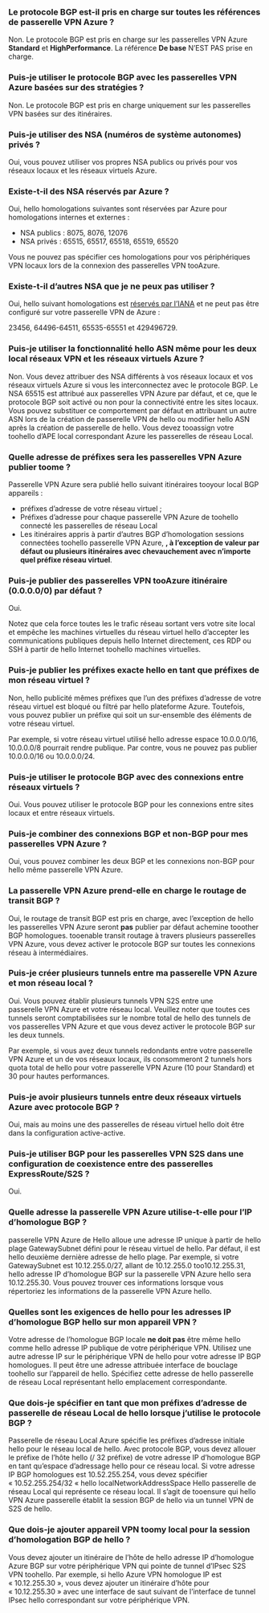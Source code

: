 ### <a name="is-bgp-supported-on-all-azure-vpn-gateway-skus"></a>Le protocole BGP est-il pris en charge sur toutes les références de passerelle VPN Azure ?
Non. Le protocole BGP est pris en charge sur les passerelles VPN Azure **Standard** et **HighPerformance**. La référence **De base** N’EST PAS prise en charge.

### <a name="can-i-use-bgp-with-azure-policy-based-vpn-gateways"></a>Puis-je utiliser le protocole BGP avec les passerelles VPN Azure basées sur des stratégies ?
Non. Le protocole BGP est pris en charge uniquement sur les passerelles VPN basées sur des itinéraires.

### <a name="can-i-use-private-asns-autonomous-system-numbers"></a>Puis-je utiliser des NSA (numéros de système autonomes) privés ?
Oui, vous pouvez utiliser vos propres NSA publics ou privés pour vos réseaux locaux et les réseaux virtuels Azure.

### <a name="are-there-asns-reserved-by-azure"></a>Existe-t-il des NSA réservés par Azure ?
Oui, hello homologations suivantes sont réservées par Azure pour homologations internes et externes :

* NSA publics : 8075, 8076, 12076
* NSA privés : 65515, 65517, 65518, 65519, 65520

Vous ne pouvez pas spécifier ces homologations pour vos périphériques VPN locaux lors de la connexion des passerelles VPN tooAzure.

### <a name="are-there-any-other-asns-that-i-cant-use"></a>Existe-t-il d’autres NSA que je ne peux pas utiliser ?
Oui, hello suivant homologations est [réservés par l’IANA](http://www.iana.org/assignments/iana-as-numbers-special-registry/iana-as-numbers-special-registry.xhtml) et ne peut pas être configuré sur votre passerelle VPN de Azure :

23456, 64496-64511, 65535-65551 et 429496729.

### <a name="can-i-use-hello-same-asn-for-both-on-premises-vpn-networks-and-azure-vnets"></a>Puis-je utiliser la fonctionnalité hello ASN même pour les deux local réseaux VPN et les réseaux virtuels Azure ?
Non. Vous devez attribuer des NSA différents à vos réseaux locaux et vos réseaux virtuels Azure si vous les interconnectez avec le protocole BGP. Le NSA 65515 est attribué aux passerelles VPN Azure par défaut, et ce, que le protocole BGP soit activé ou non pour la connectivité entre les sites locaux. Vous pouvez substituer ce comportement par défaut en attribuant un autre ASN lors de la création de passerelle VPN de hello ou modifier hello ASN après la création de passerelle de hello. Vous devez tooassign votre toohello d’APE local correspondant Azure les passerelles de réseau Local.

### <a name="what-address-prefixes-will-azure-vpn-gateways-advertise-toome"></a>Quelle adresse de préfixes sera les passerelles VPN Azure publier toome ?
Passerelle VPN Azure sera publié hello suivant itinéraires tooyour local BGP appareils :

* préfixes d’adresse de votre réseau virtuel ;
* Préfixes d’adresse pour chaque passerelle VPN Azure de toohello connecté les passerelles de réseau Local
* Les itinéraires appris à partir d’autres BGP d’homologation sessions connectées toohello passerelle VPN Azure, **, à l’exception de valeur par défaut ou plusieurs itinéraires avec chevauchement avec n’importe quel préfixe réseau virtuel**.

### <a name="can-i-advertise-default-route-00000-tooazure-vpn-gateways"></a>Puis-je publier des passerelles VPN tooAzure itinéraire (0.0.0.0/0) par défaut ?
Oui.

Notez que cela force toutes les le trafic réseau sortant vers votre site local et empêche les machines virtuelles du réseau virtuel hello d’accepter les communications publiques depuis hello Internet directement, ces RDP ou SSH à partir de hello Internet toohello machines virtuelles.

### <a name="can-i-advertise-hello-exact-prefixes-as-my-virtual-network-prefixes"></a>Puis-je publier les préfixes exacte hello en tant que préfixes de mon réseau virtuel ?

Non, hello publicité mêmes préfixes que l’un des préfixes d’adresse de votre réseau virtuel est bloqué ou filtré par hello plateforme Azure. Toutefois, vous pouvez publier un préfixe qui soit un sur-ensemble des éléments de votre réseau virtuel. 

Par exemple, si votre réseau virtuel utilisé hello adresse espace 10.0.0.0/16, 10.0.0.0/8 pourrait rendre publique. Par contre, vous ne pouvez pas publier 10.0.0.0/16 ou 10.0.0.0/24.

### <a name="can-i-use-bgp-with-my-vnet-to-vnet-connections"></a>Puis-je utiliser le protocole BGP avec des connexions entre réseaux virtuels ?
Oui. Vous pouvez utiliser le protocole BGP pour les connexions entre sites locaux et entre réseaux virtuels.

### <a name="can-i-mix-bgp-with-non-bgp-connections-for-my-azure-vpn-gateways"></a>Puis-je combiner des connexions BGP et non-BGP pour mes passerelles VPN Azure ?
Oui, vous pouvez combiner les deux BGP et les connexions non-BGP pour hello même passerelle VPN Azure.

### <a name="does-azure-vpn-gateway-support-bgp-transit-routing"></a>La passerelle VPN Azure prend-elle en charge le routage de transit BGP ?
Oui, le routage de transit BGP est pris en charge, avec l’exception de hello les passerelles VPN Azure seront **pas** publier par défaut achemine tooother BGP homologues. tooenable transit routage à travers plusieurs passerelles VPN Azure, vous devez activer le protocole BGP sur toutes les connexions réseau à intermédiaires.

### <a name="can-i-have-more-than-one-tunnel-between-azure-vpn-gateway-and-my-on-premises-network"></a>Puis-je créer plusieurs tunnels entre ma passerelle VPN Azure et mon réseau local ?
Oui. Vous pouvez établir plusieurs tunnels VPN S2S entre une passerelle VPN Azure et votre réseau local. Veuillez noter que toutes ces tunnels seront comptabilisées sur le nombre total de hello des tunnels de vos passerelles VPN Azure et que vous devez activer le protocole BGP sur les deux tunnels.

Par exemple, si vous avez deux tunnels redondants entre votre passerelle VPN Azure et un de vos réseaux locaux, ils consommeront 2 tunnels hors quota total de hello pour votre passerelle VPN Azure (10 pour Standard) et 30 pour hautes performances.

### <a name="can-i-have-multiple-tunnels-between-two-azure-vnets-with-bgp"></a>Puis-je avoir plusieurs tunnels entre deux réseaux virtuels Azure avec protocole BGP ?
Oui, mais au moins une des passerelles de réseau virtuel hello doit être dans la configuration active-active.

### <a name="can-i-use-bgp-for-s2s-vpn-in-an-expressroutes2s-vpn-co-existence-configuration"></a>Puis-je utiliser BGP pour les passerelles VPN S2S dans une configuration de coexistence entre des passerelles ExpressRoute/S2S ?
Oui. 

### <a name="what-address-does-azure-vpn-gateway-use-for-bgp-peer-ip"></a>Quelle adresse la passerelle VPN Azure utilise-t-elle pour l’IP d’homologue BGP ?
passerelle VPN Azure de Hello alloue une adresse IP unique à partir de hello plage GatewaySubnet défini pour le réseau virtuel de hello. Par défaut, il est hello deuxième dernière adresse de hello plage. Par exemple, si votre GatewaySubnet est 10.12.255.0/27, allant de 10.12.255.0 too10.12.255.31, hello adresse IP d’homologue BGP sur la passerelle VPN Azure hello sera 10.12.255.30. Vous pouvez trouver ces informations lorsque vous répertoriez les informations de la passerelle VPN Azure hello.

### <a name="what-are-hello-requirements-for-hello-bgp-peer-ip-addresses-on-my-vpn-device"></a>Quelles sont les exigences de hello pour les adresses IP d’homologue BGP hello sur mon appareil VPN ?
Votre adresse de l’homologue BGP locale **ne doit pas** être même hello comme hello adresse IP publique de votre périphérique VPN. Utilisez une autre adresse IP sur le périphérique VPN de hello pour votre adresse IP BGP homologues. Il peut être une adresse attribuée interface de bouclage toohello sur l’appareil de hello. Spécifiez cette adresse de hello passerelle de réseau Local représentant hello emplacement correspondante.

### <a name="what-should-i-specify-as-my-address-prefixes-for-hello-local-network-gateway-when-i-use-bgp"></a>Que dois-je spécifier en tant que mon préfixes d’adresse de passerelle de réseau Local de hello lorsque j’utilise le protocole BGP ?
Passerelle de réseau Local Azure spécifie les préfixes d’adresse initiale hello pour le réseau local de hello. Avec protocole BGP, vous devez allouer le préfixe de l’hôte hello (/ 32 préfixe) de votre adresse IP d’homologue BGP en tant qu’espace d’adressage hello pour ce réseau local. Si votre adresse IP BGP homologues est 10.52.255.254, vous devez spécifier « 10.52.255.254/32 « hello localNetworkAddressSpace Hello passerelle de réseau Local qui représente ce réseau local. Il s’agit de tooensure qui hello VPN Azure passerelle établit la session BGP de hello via un tunnel VPN de S2S de hello.

### <a name="what-should-i-add-toomy-on-premises-vpn-device-for-hello-bgp-peering-session"></a>Que dois-je ajouter appareil VPN toomy local pour la session d’homologation BGP de hello ?
Vous devez ajouter un itinéraire de l’hôte de hello adresse IP d’homologue Azure BGP sur votre périphérique VPN qui pointe de tunnel d’IPsec S2S VPN toohello. Par exemple, si hello Azure VPN homologue IP est « 10.12.255.30 », vous devez ajouter un itinéraire d’hôte pour « 10.12.255.30 » avec une interface de saut suivant de l’interface de tunnel IPsec hello correspondant sur votre périphérique VPN.

